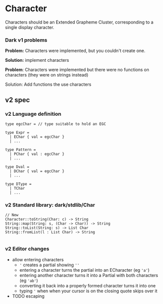 # Character

Characters should be an Extended Grapheme Cluster, corresponding to a single display character.

### Dark v1 problems

**Problem:** Characters were implemented, but you couldn't create one. 

**Solution:** implement characters



**Problem**: Characters were implemented but there were no functions on characters \(they were on strings instead\)

Solution: Add functions the use characters



## v2 spec

### v2 Language definition

```text
type egcChar = // type suitable to hold an EGC

type Expr = 
  | EChar { val = egcChar }
  | ...

type Pattern =
  | PChar { val : egcChar }
  | ...
  
type Dval = 
  | DChar { val = egcChar }
  | ...

type DType = 
  | TChar
  | ...
```

### v2 Standard library: dark/stdlib/Char

```text
// New
Character::toString(Char: c) -> String
String::map(String: s, (Char -> Char)) -> String
String::toList(String: s) -> List Char
String::fromList(l : List Char) -> String


```

### v2 Editor changes

* allow entering characters
  * `'` creates a partial showing `''`
  * entering a character turns the partial into an ECharacter \(eg `'a'`\)
  * entering another character turns it into a Partial with both characters \(eg `'ab'`\)
  * converting it back into a properly formed character turns it into one
  * typing `'` when when your cursor is on the closing quote skips over it
* TODO escaping



